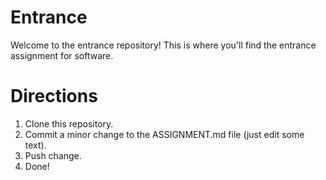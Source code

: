 # Entrance
Welcome to the entrance repository!
This is where you'll find the entrance assignment for software.

# Directions

1. Clone this repository.
2. Commit a minor change to the ASSIGNMENT.md file (just edit some text).
3. Push change.
4. Done!
